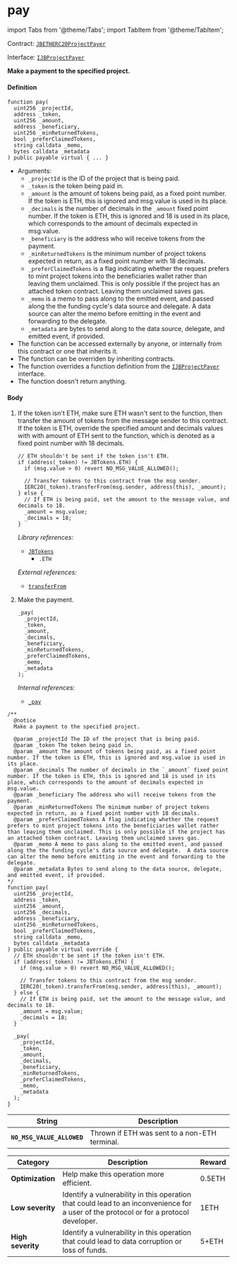 # pay

import Tabs from '@theme/Tabs';
import TabItem from '@theme/TabItem';

Contract: [`JBETHERC20ProjectPayer`](/dev/api/contracts/or-utilities/jbetherc20projectpayer/README.md)

Interface: [`IJBProjectPayer`](/dev/api/interfaces/ijbprojectpayer.md)

<Tabs>
<TabItem value="Step by step" label="Step by step">

**Make a payment to the specified project.**

#### Definition

```
function pay(
  uint256 _projectId,
  address _token,
  uint256 _amount,
  address _beneficiary,
  uint256 _minReturnedTokens,
  bool _preferClaimedTokens,
  string calldata _memo,
  bytes calldata _metadata
) public payable virtual { ... }
```

- Arguments:
  - `_projectId` is the ID of the project that is being paid.
  - `_token` is the token being paid in.
  - `_amount` is the amount of tokens being paid, as a fixed point number. If the token is ETH, this is ignored and msg.value is used in its place.
  - `_decimals` is the number of decimals in the `_amount` fixed point number. If the token is ETH, this is ignored and 18 is used in its place, which corresponds to the amount of decimals expected in msg.value.
  - `_beneficiary` is the address who will receive tokens from the payment.
  - `_minReturnedTokens` is the minimum number of project tokens expected in return, as a fixed point number with 18 decimals.
  - `_preferClaimedTokens` is a flag indicating whether the request prefers to mint project tokens into the beneficiaries wallet rather than leaving them unclaimed. This is only possible if the project has an attached token contract. Leaving them unclaimed saves gas.
  - `_memo` is a memo to pass along to the emitted event, and passed along the the funding cycle's data source and delegate. A data source can alter the memo before emitting in the event and forwarding to the delegate.
  - `_metadata` are bytes to send along to the data source, delegate, and emitted event, if provided.
- The function can be accessed externally by anyone, or internally from this contract or one that inherits it.
- The function can be overriden by inheriting contracts.
- The function overrides a function definition from the [`IJBProjectPayer`](/dev/api/interfaces/ijbprojectpayer.md) interface.
- The function doesn't return anything.

#### Body

1.  If the token isn't ETH, make sure ETH wasn't sent to the function, then transfer the amount of tokens from the message sender to this contract. If the token is ETH, override the specified amount and decimals values with with amount of ETH sent to the function, which is denoted as a fixed point number with 18 decimals.

    ```
    // ETH shouldn't be sent if the token isn't ETH.
    if (address(_token) != JBTokens.ETH) {
      if (msg.value > 0) revert NO_MSG_VALUE_ALLOWED();

      // Transfer tokens to this contract from the msg sender.
      IERC20(_token).transferFrom(msg.sender, address(this), _amount);
    } else {
      // If ETH is being paid, set the amount to the message value, and decimals to 18.
      _amount = msg.value;
      _decimals = 18;
    }
    ```

    _Library references:_

    - [`JBTokens`](/dev/api/libraries/jbtokens.md)
      - `.ETH`

    _External references:_

    - [`transferFrom`](https://docs.openzeppelin.com/contracts/4.x/dev/api/token/erc20#IERC20-transferFrom-address-address-uint256-)

2.  Make the payment.

    ```
    _pay(
      _projectId,
      _token,
      _amount,
      _decimals,
      _beneficiary,
      _minReturnedTokens,
      _preferClaimedTokens,
      _memo,
      _metadata
    );
    ```

    _Internal references:_

    - [`_pay`](/dev/api/contracts/or-utilities/jbetherc20projectpayer/write/-_pay.md)

</TabItem>

<TabItem value="Code" label="Code">

```
/**
  @notice
  Make a payment to the specified project.

  @param _projectId The ID of the project that is being paid.
  @param _token The token being paid in.
  @param _amount The amount of tokens being paid, as a fixed point number. If the token is ETH, this is ignored and msg.value is used in its place.
  @param _decimals The number of decimals in the `_amount` fixed point number. If the token is ETH, this is ignored and 18 is used in its place, which corresponds to the amount of decimals expected in msg.value.
  @param _beneficiary The address who will receive tokens from the payment.
  @param _minReturnedTokens The minimum number of project tokens expected in return, as a fixed point number with 18 decimals.
  @param _preferClaimedTokens A flag indicating whether the request prefers to mint project tokens into the beneficiaries wallet rather than leaving them unclaimed. This is only possible if the project has an attached token contract. Leaving them unclaimed saves gas.
  @param _memo A memo to pass along to the emitted event, and passed along the the funding cycle's data source and delegate.  A data source can alter the memo before emitting in the event and forwarding to the delegate.
  @param _metadata Bytes to send along to the data source, delegate, and emitted event, if provided.
*/
function pay(
  uint256 _projectId,
  address _token,
  uint256 _amount,
  uint256 _decimals,
  address _beneficiary,
  uint256 _minReturnedTokens,
  bool _preferClaimedTokens,
  string calldata _memo,
  bytes calldata _metadata
) public payable virtual override {
  // ETH shouldn't be sent if the token isn't ETH.
  if (address(_token) != JBTokens.ETH) {
    if (msg.value > 0) revert NO_MSG_VALUE_ALLOWED();

    // Transfer tokens to this contract from the msg sender.
    IERC20(_token).transferFrom(msg.sender, address(this), _amount);
  } else {
    // If ETH is being paid, set the amount to the message value, and decimals to 18.
    _amount = msg.value;
    _decimals = 18;
  }

  _pay(
    _projectId,
    _token,
    _amount,
    _decimals,
    _beneficiary,
    _minReturnedTokens,
    _preferClaimedTokens,
    _memo,
    _metadata
  );
}
```

</TabItem>

<TabItem value="Errors" label="Errors">

| String                     | Description                                   |
| -------------------------- | --------------------------------------------- |
| **`NO_MSG_VALUE_ALLOWED`** | Thrown if ETH was sent to a non-ETH terminal. |

</TabItem>

<TabItem value="Bug bounty" label="Bug bounty">

| Category          | Description                                                                                                                            | Reward |
| ----------------- | -------------------------------------------------------------------------------------------------------------------------------------- | ------ |
| **Optimization**  | Help make this operation more efficient.                                                                                               | 0.5ETH |
| **Low severity**  | Identify a vulnerability in this operation that could lead to an inconvenience for a user of the protocol or for a protocol developer. | 1ETH   |
| **High severity** | Identify a vulnerability in this operation that could lead to data corruption or loss of funds.                                        | 5+ETH  |

</TabItem>
</Tabs>
